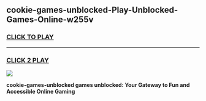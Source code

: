 
## cookie-games-unblocked-Play-Unblocked-Games-Online-w255v
<h3>
<a href="https://premium76.site?title=cookie-games-unblocked&ref=25A">CLICK TO PLAY</a></h3>
<hr>

<h3>
<a href="https://premium76.site?title=cookie-games-unblocked&ref=25A">CLICK 2 PLAY</a>
  
</h3>

<a href="https://premium76.site?title=cookie-games-unblocked&ref=25A"><img src="https://clearcache.store/games.png"></a>


**cookie-games-unblocked games unblocked: Your Gateway to Fun and Accessible Online Gaming**
